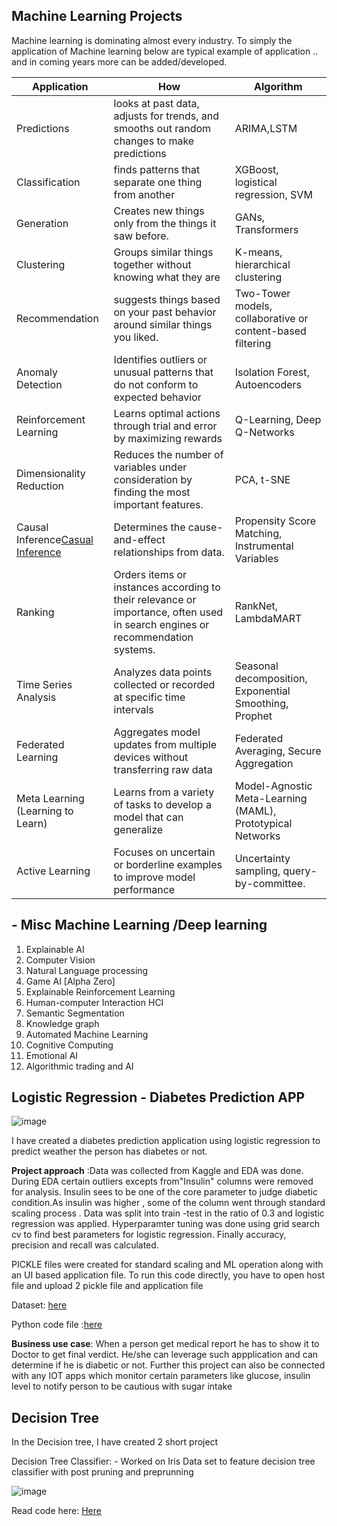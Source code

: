 ## Machine Learning Projects


Machine learning is dominating almost every industry. To simply the application of Machine learning below are typical example of application .. and in coming years more can be added/developed.


| Application     |How | Algorithm  |
| --------- | --- | ----------- |
| Predictions |looks at past data, adjusts for trends, and smooths out random changes to make predictions| ARIMA,LSTM |
| Classification |finds patterns that separate one thing from another| XGBoost, logistical regression, SVM|
| Generation |Creates new things only from the things it saw before.|GANs, Transformers|
| Clustering |Groups similar things together without knowing what they are|K-means, hierarchical clustering|
|Recommendation  |suggests things based on your past behavior around similar things you liked. |Two-Tower models, collaborative or content-based filtering|
|Anomaly Detection |Identifies outliers or unusual patterns that do not conform to expected behavior|Isolation Forest, Autoencoders|
| Reinforcement Learning | Learns optimal actions through trial and error by maximizing rewards|Q-Learning, Deep Q-Networks|
| Dimensionality Reduction | Reduces the number of variables under consideration by finding the most important features.|PCA, t-SNE|
| Causal Inference[Casual Inference](https://github.com/ParthDave111/ParthDave111.github.io/blob/main/Casualinference.md) |  Determines the cause-and-effect relationships from data.|Propensity Score Matching, Instrumental Variables|
| Ranking |  Orders items or instances according to their relevance or importance, often used in search engines or recommendation systems.|RankNet, LambdaMART|
|Time Series Analysis | Analyzes data points collected or recorded at specific time intervals|Seasonal decomposition, Exponential Smoothing, Prophet|
|Federated Learning |  Aggregates model updates from multiple devices without transferring raw data|Federated Averaging, Secure Aggregation|
|Meta Learning (Learning to Learn)|  Learns from a variety of tasks to develop a model that can generalize|Model-Agnostic Meta-Learning (MAML), Prototypical Networks|
|Active Learning| Focuses on uncertain or borderline examples to improve model performance|Uncertainty sampling, query-by-committee.|


## - Misc Machine Learning /Deep learning
  1. Explainable AI
  2. Computer Vision
  3. Natural Language processing
  4. Game AI [Alpha Zero]
  5. Explainable Reinforcement Learning
  6. Human-computer Interaction HCI
  7. Semantic Segmentation
  8. Knowledge graph
  9. Automated Machine Learning
  10. Cognitive Computing
  11. Emotional AI
  12. Algorithmic trading and AI









## Logistic Regression - Diabetes Prediction APP 
![image](https://github.com/ParthDave111/ParthDave111.github.io/assets/123885634/36648fb3-7685-40bf-9a8e-4e011bcf02b1)

I have created a diabetes prediction application using logistic regression to predict weather the person has diabetes or not. 

**Project approach** :Data was collected from Kaggle and EDA was done. During EDA certain outliers excepts from"Insulin" columns were removed for analysis. Insulin sees to be one of the core parameter to judge diabetic condition.As insulin was higher , some of the column went through standard scaling process . Data was split into train -test in the ratio of 0.3 and logistic regression was applied. Hyperparamter tuning was done using grid search cv to find best parameters for logistic regression. Finally accuracy, precision and recall was calculated. 

PICKLE files were created for standard scaling and ML operation along with an UI based application file. To run this code directly, you have to open host file and upload 2 pickle file and application file 

Dataset: [here](https://www.kaggle.com/datasets/mathchi/diabetes-data-set)

Python code file :[here](https://github.com/ParthDave111/Diabetes-prediction-Logreg/blob/main/diabetes_prediction_logreg.ipynb)

**Business use case**: When a person get medical report he has to show it to Doctor to get final verdict. He/she can leverage such appplication and can determine if he is diabetic or not. Further this project can also be connected with any IOT apps which monitor certain parameters like glucose, insulin level to notify person to be cautious with sugar intake


## Decision Tree 

In the Decision tree, I have created 2 short project 

Decision Tree Classifier: - Worked on Iris Data set to feature decision tree classifier with post pruning and preprunning

![image](https://github.com/ParthDave111/ParthDave111.github.io/assets/123885634/43ce7574-1ff9-4890-98ab-d1cf07c45588)

Read code here: [Here](https://github.com/ParthDave111/Data-Science-/blob/main/Machine%20Learning/Decesion_Tree.ipynb)

